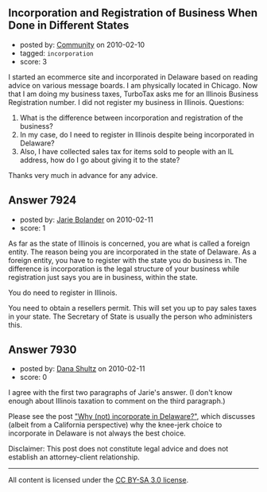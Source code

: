 ## Incorporation and Registration of Business When Done in Different States

- posted by: [Community](https://stackexchange.com/users/-1/-1-community) on 2010-02-10
- tagged: `incorporation`
- score: 3

I started an ecommerce site and incorporated in Delaware based on reading advice on various message boards. I am physically located in Chicago. Now that I am doing my business taxes, TurboTax asks me for an Illinois Business Registration number. I did not register my business in Illinois. Questions: 

1. What is the difference between incorporation and registration of the business? 
2. In my case, do I need to register in Illinois despite being incorporated in Delaware? 
3. Also, I have collected sales tax for items sold to people with an IL address, how do I go about giving it to the state?

Thanks very much in advance for any advice.


## Answer 7924

- posted by: [Jarie Bolander](https://stackexchange.com/users/-1/585-jarie-bolander) on 2010-02-11
- score: 1

As far as the state of Illinois is concerned, you are what is called a foreign entity. The reason being you are incorporated in the state of Delaware. As a foreign entity, you have to register with the state you do business in. The difference is incorporation is the legal structure of your business while registration just says you are in business, within the state.

You do need to register in Illinois.

You need to obtain a resellers permit. This will set you up to pay sales taxes in your state.  The Secretary of State is usually the person who administers this.


## Answer 7930

- posted by: [Dana Shultz](https://stackexchange.com/users/-1/1841-dana-shultz) on 2010-02-11
- score: 0

<p>I agree with the first two paragraphs of Jarie's answer. (I don't know enough about Illinois taxation to comment on the third paragraph.)</p>

<p>Please see the post <a href="http://danashultz.com/blog/2009/04/29/why-not-incorporate-in-delaware/" rel="nofollow">"Why (not) incorporate in Delaware?"</a>, which discusses (albeit from a California perspective) why the knee-jerk choice to incorporate in Delaware is not always the best choice.</p>

<p>Disclaimer: This post does not constitute legal advice and does not establish an attorney-client relationship.</p>




---

All content is licensed under the [CC BY-SA 3.0 license](https://creativecommons.org/licenses/by-sa/3.0/).
